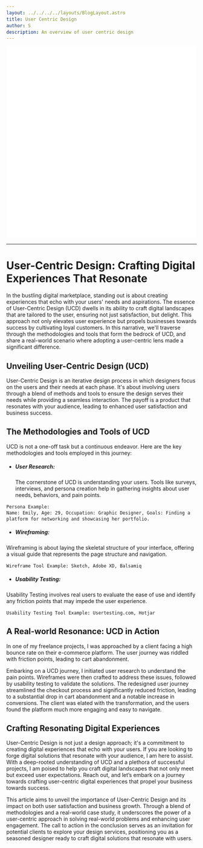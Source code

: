 ```yaml
---
layout: ../../../../layouts/BlogLayout.astro
title: User Centric Design
author: S
description: An overview of user centric design
---
```


![User Centric Design](../../../../../assets/user-centric-design.png)

---

# User-Centric Design: Crafting Digital Experiences That Resonate

In the bustling digital marketplace, standing out is about creating experiences that echo with your users' needs and aspirations. The essence of User-Centric Design (UCD) dwells in its ability to craft digital landscapes that are tailored to the user, ensuring not just satisfaction, but delight. This approach not only elevates user experience but propels businesses towards success by cultivating loyal customers. In this narrative, we'll traverse through the methodologies and tools that form the bedrock of UCD, and share a real-world scenario where adopting a user-centric lens made a significant difference.

## Unveiling User-Centric Design (UCD)

User-Centric Design is an iterative design process in which designers focus on the users and their needs at each phase. It's about involving users through a blend of methods and tools to ensure the design serves their needs while providing a seamless interaction. The payoff is a product that resonates with your audience, leading to enhanced user satisfaction and business success.

## The Methodologies and Tools of UCD

UCD is not a one-off task but a continuous endeavor. Here are the key methodologies and tools employed in this journey:

- ##### User Research:
    The cornerstone of UCD is understanding your users. Tools like surveys, interviews, and persona creation help in gathering insights about user needs, behaviors, and pain points.

```
Persona Example:
Name: Emily, Age: 29, Occupation: Graphic Designer, Goals: Finding a platform for networking and showcasing her portfolio.
```

- ##### Wireframing:
Wireframing is about laying the skeletal structure of your interface, offering a visual guide that represents the page structure and navigation.

```
Wireframe Tool Example: Sketch, Adobe XD, Balsamiq
```

- ##### Usability Testing:
Usability Testing involves real users to evaluate the ease of use and identify any friction points that may impede the user experience.

```
Usability Testing Tool Example: Usertesting.com, Hotjar
```

## A Real-world Resonance: UCD in Action

In one of my freelance projects, I was approached by a client facing a high bounce rate on their e-commerce platform. The user journey was riddled with friction points, leading to cart abandonment.

Embarking on a UCD journey, I initiated user research to understand the pain points. Wireframes were then crafted to address these issues, followed by usability testing to validate the solutions. The redesigned user journey streamlined the checkout process and significantly reduced friction, leading to a substantial drop in cart abandonment and a notable increase in conversions. The client was elated with the transformation, and the users found the platform much more engaging and easy to navigate.

## Crafting Resonating Digital Experiences

User-Centric Design is not just a design approach; it's a commitment to creating digital experiences that echo with your users. If you are looking to forge digital solutions that resonate with your audience, I am here to assist. With a deep-rooted understanding of UCD and a plethora of successful projects, I am poised to help you craft digital landscapes that not only meet but exceed user expectations. Reach out, and let’s embark on a journey towards crafting user-centric digital experiences that propel your business towards success.

This article aims to unveil the importance of User-Centric Design and its impact on both user satisfaction and business growth. Through a blend of methodologies and a real-world case study, it underscores the power of a user-centric approach in solving real-world problems and enhancing user engagement. The call to action in the conclusion serves as an invitation for potential clients to explore your design services, positioning you as a seasoned designer ready to craft digital solutions that resonate with users.